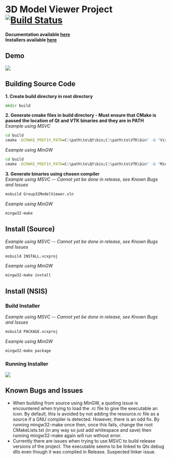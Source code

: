 # 3D Model Viewer Project  [![Build Status](https://travis-ci.com/EDrever-Smith/2019_GROUP_32.svg?token=KfjpPmpzoQSKxZtRyAzE&branch=master)](https://travis-ci.com/EDrever-Smith/2019_GROUP_32)  
**Documentation available [here](https://edrever-smith.github.io/2019_GROUP_32/ "Library Documentation")**  
**Installers available [here](https://github.com/EDrever-Smith/2019_GROUP_32/tree/gh-resources/Installers "Installers")**
## Demo  
![](https://github.com/EDrever-Smith/2019_GROUP_32/blob/gh-resources/ModelViewerDemo.gif) 
## Building Source Code  
**1. Create build directory in root directory**
```cmd
mkdir build
```
**2. Generate cmake files in build directory - Must ensure that CMake is passed the location of Qt and VTK binaries and they are in PATH**  
*Example using MSVC*
```cmd
cd build
cmake -DCMAKE_PREFIX_PATH=C:\path\to\Qt\bin;C:\path\to\VTK\bin" -G "Visual Studio 16 2019" ..
```
*Example using MinGW*
```cmd
cd build
cmake -DCMAKE_PREFIX_PATH=C:\path\to\Qt\bin;C:\path\to\VTK\bin" -G "MinGW Makefiles" ..
```
**3. Generate binaries using chosen compiler**  
*Example using MSVC  -- Cannot yet be done in release, see Known Bugs and Issues*
```cmd
msbuild Group32ModelViewer.sln
```
*Example using MinGW*
```cmd
mingw32-make
```
## Install (Source) 
*Example using MSVC -- Cannot yet be done in release, see Known Bugs and Issues*
```cmd
msbuild INSTALL.vcxproj
```
*Example using MinGW*
```cmd
mingw32-make install
```
## Install (NSIS)
### Build Installer
*Example using MSVC -- Cannot yet be done in release, see Known Bugs and Issues*
```cmd
msbuild PACKAGE.vcxproj
```
*Example using MinGW*
```cmd
mingw32-make package
```
### Running Installer
![](https://github.com/EDrever-Smith/2019_GROUP_32/blob/gh-resources/ModelViewerNSISDemo.gif) 
## Known Bugs and Issues  
- When building from source using MinGW, a quoting issue is encountered when trying to load the .rc file to give the executable an icon. By default, this is avoided by not adding the resource.rc file as a source if a GNU compiler is detected. However, there is an odd fix. By running mingw32-make once then, once this fails, change the root CMakeLists.txt (in any way so just add whitespace and save) then running mingw32-make again will run without error.
- Currently there are issues when trying to use MSVC to build release versions of the project. The executable seems to be linked to Qts debug dlls even though it was compiled in Release. Suspected linker issue.
